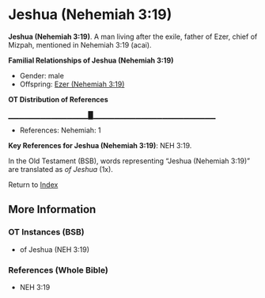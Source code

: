 # Jeshua (Nehemiah 3:19)
**Jeshua (Nehemiah 3:19)**. 
A man living after the exile, father of Ezer, chief of Mizpah, mentioned in Nehemiah 3:19 (acai). 




**Familial Relationships of Jeshua (Nehemiah 3:19)**


* Gender: male
* Offspring: [Ezer (Nehemiah 3:19)](Ezer.5.md)


**OT Distribution of References**

▁▁▁▁▁▁▁▁▁▁▁▁▁▁▁█▁▁▁▁▁▁▁▁▁▁▁▁▁▁▁▁▁▁▁▁▁▁▁
* References: Nehemiah: 1



**Key References for Jeshua (Nehemiah 3:19)**: 
NEH 3:19. 


In the Old Testament (BSB), words representing “Jeshua (Nehemiah 3:19)” are translated as 
*of Jeshua* (1x). 




Return to [Index](00-Index.md)

## More Information

### OT Instances (BSB)

* of Jeshua (NEH 3:19)



### References (Whole Bible)

* NEH 3:19



